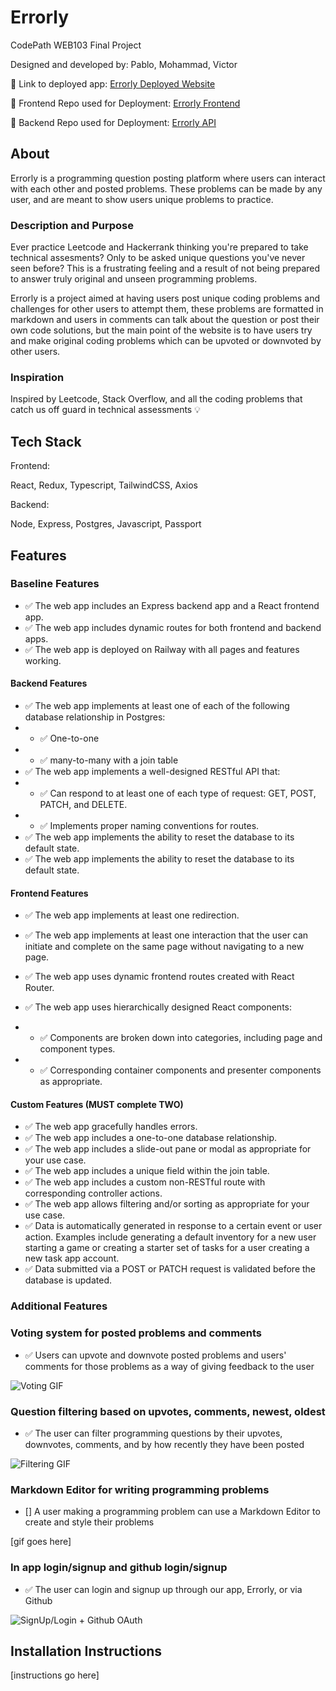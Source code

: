 # Errorly

CodePath WEB103 Final Project

Designed and developed by: Pablo, Mohammad, Victor

🔗 Link to deployed app:
[Errorly Deployed Website](https://errorly-frontend.vercel.app/)

🔗 Frontend Repo used for Deployment:
[Errorly Frontend](https://github.com/Valx01P/ErrorlyFrontend)

🔗 Backend Repo used for Deployment:
[Errorly API](https://github.com/Valx01P/ErrorlyAPI)

## About

Errorly is a programming question posting platform where users can interact with each other and posted problems.
These problems can be made by any user, and are meant to show users unique problems to practice.

### Description and Purpose

Ever practice Leetcode and Hackerrank thinking you're prepared to take technical assesments? Only to be asked unique questions you've never seen before?
This is a frustrating feeling and a result of not being prepared to answer truly original and unseen programming problems.

Errorly is a project aimed at having users post unique coding problems and challenges for other users to attempt them,
these problems are formatted in markdown and users in comments can talk about the question or post their own code solutions, but the
main point of the website is to have users try and make original coding problems which can be upvoted or downvoted by other users.


### Inspiration

Inspired by Leetcode, Stack Overflow, and all the coding problems that catch us off guard in technical assessments 💡

## Tech Stack

Frontend:

React, Redux, Typescript, TailwindCSS, Axios

Backend:

Node, Express, Postgres, Javascript, Passport

## Features

### Baseline Features

- ✅ The web app includes an Express backend app and a React frontend app.
- ✅ The web app includes dynamic routes for both frontend and backend apps.
- ✅ The web app is deployed on Railway with all pages and features working.

#### Backend Features 

- ✅ The web app implements at least one of each of the following database relationship in Postgres:
- * ✅ One-to-one
- * ✅ many-to-many with a join table
- ✅ The web app implements a well-designed RESTful API that:
-  * ✅ Can respond to at least one of each type of request: GET, POST, PATCH, and DELETE.
- * ✅ Implements proper naming conventions for routes.
- ✅ The web app implements the ability to reset the database to its default state.
- ✅ The web app implements the ability to reset the database to its default state.

#### Frontend Features 

- ✅ The web app implements at least one redirection.
- ✅ The web app implements at least one interaction that the user can initiate and complete on the same page without navigating to a new page.
- ✅ The web app uses dynamic frontend routes created with React Router.
- ✅ The web app uses hierarchically designed React components:

- * ✅ Components are broken down into categories, including page and component types.
- * ✅ Corresponding container components and presenter components as appropriate.


#### Custom Features (MUST complete TWO)

- ✅ The web app gracefully handles errors.
- ✅ The web app includes a one-to-one database relationship.
- ✅ The web app includes a slide-out pane or modal as appropriate for your use case.
- ✅ The web app includes a unique field within the join table.
- ✅ The web app includes a custom non-RESTful route with corresponding controller actions.
- ✅ The web app allows filtering and/or sorting as appropriate for your use case.
- ✅ Data is automatically generated in response to a certain event or user action. Examples include generating a default inventory for a new user starting a game or creating a starter set of tasks for a user creating a new task app account.
- ✅ Data submitted via a POST or PATCH request is validated before the database is updated.

### Additional Features

### Voting system for posted problems and comments

- ✅ Users can upvote and downvote posted problems and users' comments for those problems as a way of giving feedback to the user

![Voting GIF](https://i.imgur.com/VLC7Ymj.gif)

### Question filtering based on upvotes, comments, newest, oldest

- ✅ The user can filter programming questions by their upvotes, downvotes, comments, and by how recently they have been posted

![Filtering GIF](https://i.imgur.com/IV1utHr.gif)

### Markdown Editor for writing programming problems

- [] A user making a programming problem can use a Markdown Editor to create and style their problems

[gif goes here]

### In app login/signup and github login/signup

- ✅ The user can login and signup up through our app, Errorly, or via Github

![SignUp/Login + Github OAuth](https://i.imgur.com/oqPgdpK.gif)


## Installation Instructions

[instructions go here]
